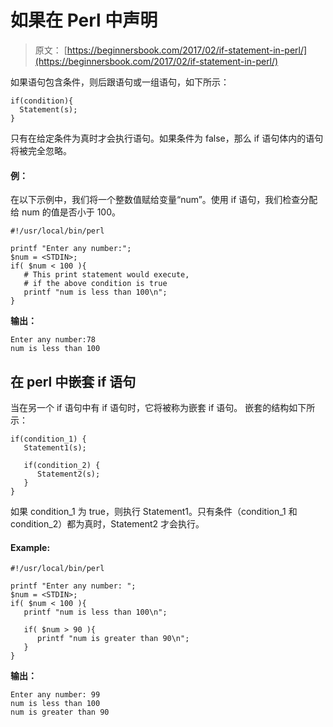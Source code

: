# 如果在 Perl 中声明

> 原文： [https://beginnersbook.com/2017/02/if-statement-in-perl/](https://beginnersbook.com/2017/02/if-statement-in-perl/)

如果语句包含条件，则后跟语句或一组语句，如下所示：

```
if(condition){
  Statement(s);
}
```

只有在给定条件为真时才会执行语句。如果条件为 false，那么 if 语句体内的语句将被完全忽略。

#### 例：

在以下示例中，我们将一个整数值赋给变量“num”。使用 if 语句，我们检查分配给 num 的值是否小于 100。

```
#!/usr/local/bin/perl

printf "Enter any number:";
$num = <STDIN>;
if( $num < 100 ){
   # This print statement would execute,
   # if the above condition is true
   printf "num is less than 100\n";
}
```

**输出：**

```
Enter any number:78
num is less than 100
```

## 在 perl 中嵌套 if 语句

当在另一个 if 语句中有 if 语句时，它将被称为嵌套 if 语句。
嵌套的结构如下所示：

```
if(condition_1) {
   Statement1(s);

   if(condition_2) {
      Statement2(s);
   }
}
```

如果 condition_1 为 true，则执行 Statement1。只有条件（condition_1 和 condition_2）都为真时，Statement2 才会执行。

#### Example:

```
#!/usr/local/bin/perl

printf "Enter any number: ";
$num = <STDIN>;
if( $num < 100 ){
   printf "num is less than 100\n";

   if( $num > 90 ){
      printf "num is greater than 90\n";
   }
}
```

**输出：**

```
Enter any number: 99
num is less than 100
num is greater than 90
```